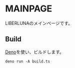 # MAINPAGE
LIBERLUNAのメインページです。
## Build
[Deno](https://deno.land)を使い、ビルドします。
```shell
deno run -A build.ts
```
